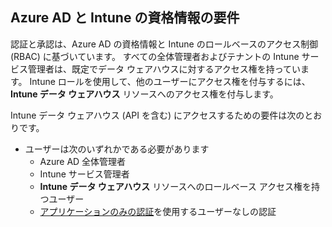 <!-- This include is part of the Intune Data Warehouse documentation. -->

## <a name="azure-ad-and-intune-credential-requirements"></a>Azure AD と Intune の資格情報の要件

認証と承認は、Azure AD の資格情報と Intune のロールベースのアクセス制御 (RBAC) に基づいています。 すべての全体管理者およびテナントの Intune サービス管理者は、既定でデータ ウェアハウスに対するアクセス権を持っています。 Intune ロールを使用して、他のユーザーにアクセス権を付与するには、**Intune データ ウェアハウス** リソースへのアクセス権を付与します。

Intune データ ウェアハウス (API を含む) にアクセスするための要件は次のとおりです。

- ユーザーは次のいずれかである必要があります
  - Azure AD 全体管理者
  - Intune サービス管理者
  - **Intune データ ウェアハウス** リソースへのロールベース アクセス権を持つユーザー
  - [アプリケーションのみの認証](../developer/data-warehouse-app-only-auth.md)を使用するユーザーなしの認証 
